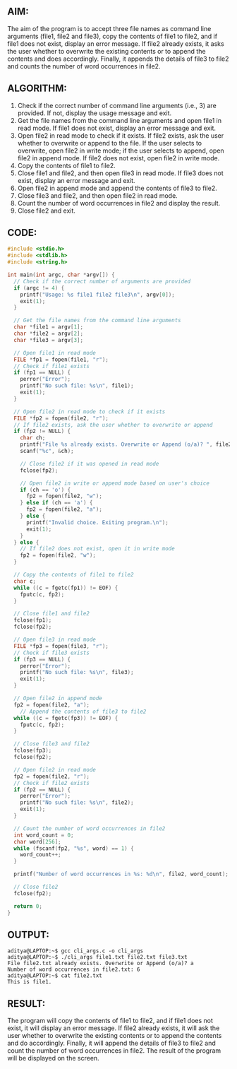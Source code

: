 ## AIM:
The aim of the program is to accept three file names as command line arguments (file1, file2 and file3), copy the contents of file1 to file2, and if file1 does not exist, display an error message. If file2 already exists, it asks the user whether to overwrite the existing contents or to append the contents and does accordingly. Finally, it appends the details of file3 to file2 and counts the number of word occurrences in file2.

## ALGORITHM:
1. Check if the correct number of command line arguments (i.e., 3) are provided. If not, display the usage message and exit.
2. Get the file names from the command line arguments and open file1 in read mode. If file1 does not exist, display an error message and exit.
3. Open file2 in read mode to check if it exists. If file2 exists, ask the user whether to overwrite or append to the file. If the user selects to overwrite, open file2 in write mode; if the user selects to append, open file2 in append mode. If file2 does not exist, open file2 in write mode.
4. Copy the contents of file1 to file2.
5. Close file1 and file2, and then open file3 in read mode. If file3 does not exist, display an error message and exit.
6. Open file2 in append mode and append the contents of file3 to file2.
7. Close file3 and file2, and then open file2 in read mode.
8. Count the number of word occurrences in file2 and display the result.
9. Close file2 and exit.

## CODE:
```c
#include <stdio.h>
#include <stdlib.h>
#include <string.h>

int main(int argc, char *argv[]) {
  // Check if the correct number of arguments are provided
  if (argc != 4) {
    printf("Usage: %s file1 file2 file3\n", argv[0]);
    exit(1);
  }

  // Get the file names from the command line arguments
  char *file1 = argv[1];
  char *file2 = argv[2];
  char *file3 = argv[3];

  // Open file1 in read mode
  FILE *fp1 = fopen(file1, "r");
  // Check if file1 exists
  if (fp1 == NULL) {
    perror("Error");
    printf("No such file: %s\n", file1);
    exit(1);
  }

  // Open file2 in read mode to check if it exists
  FILE *fp2 = fopen(file2, "r");
  // If file2 exists, ask the user whether to overwrite or append
  if (fp2 != NULL) {
    char ch;
    printf("File %s already exists. Overwrite or Append (o/a)? ", file2);
    scanf("%c", &ch);

    // Close file2 if it was opened in read mode
    fclose(fp2);

    // Open file2 in write or append mode based on user's choice
    if (ch == 'o') {
      fp2 = fopen(file2, "w");
    } else if (ch == 'a') {
      fp2 = fopen(file2, "a");
    } else {
      printf("Invalid choice. Exiting program.\n");
      exit(1);
    }
  } else {
    // If file2 does not exist, open it in write mode
    fp2 = fopen(file2, "w");
  }

  // Copy the contents of file1 to file2
  char c;
  while ((c = fgetc(fp1)) != EOF) {
    fputc(c, fp2);
  }

  // Close file1 and file2
  fclose(fp1);
  fclose(fp2);

  // Open file3 in read mode
  FILE *fp3 = fopen(file3, "r");
  // Check if file3 exists
  if (fp3 == NULL) {
    perror("Error");
    printf("No such file: %s\n", file3);
    exit(1);
  }

  // Open file2 in append mode
  fp2 = fopen(file2, "a");
    // Append the contents of file3 to file2
  while ((c = fgetc(fp3)) != EOF) {
    fputc(c, fp2);
  }

  // Close file3 and file2
  fclose(fp3);
  fclose(fp2);

  // Open file2 in read mode
  fp2 = fopen(file2, "r");
  // Check if file2 exists
  if (fp2 == NULL) {
    perror("Error");
    printf("No such file: %s\n", file2);
    exit(1);
  }

  // Count the number of word occurrences in file2
  int word_count = 0;
  char word[256];
  while (fscanf(fp2, "%s", word) == 1) {
    word_count++;
  }

  printf("Number of word occurrences in %s: %d\n", file2, word_count);

  // Close file2
  fclose(fp2);

  return 0;
}
```

## OUTPUT:
```
aditya@LAPTOP:~$ gcc cli_args.c -o cli_args
aditya@LAPTOP:~$ ./cli_args file1.txt file2.txt file3.txt
File file2.txt already exists. Overwrite or Append (o/a)? a
Number of word occurrences in file2.txt: 6
aditya@LAPTOP:~$ cat file2.txt
This is file1.
```

## RESULT:
The program will copy the contents of file1 to file2, and if file1 does not exist, it will display an error message. If file2 already exists, it will ask the user whether to overwrite the existing contents or to append the contents and do accordingly. Finally, it will append the details of file3 to file2 and count the number of word occurrences in file2. The result of the program will be displayed on the screen.